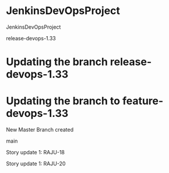 # JenkinsDevOpsProject
JenkinsDevOpsProject





release-devops-1.33

Updating the branch release-devops-1.33
=======
Updating the branch to feature-devops-1.33
=======
New Master Branch created

main


Story update 1: RAJU-18



Story update 1: RAJU-20


